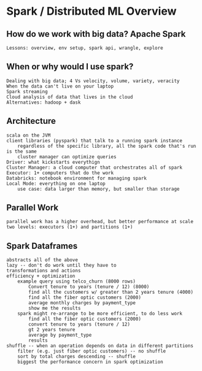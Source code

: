 
# Spark / Distributed ML Overview

## How do we work with big data? Apache Spark

    Lessons: overview, env setup, spark api, wrangle, explore

## When or why would I use spark?

    Dealing with big data; 4 Vs velocity, volume, variety, veracity
    When the data can't live on your laptop
    Spark streaming
    Cloud analysis of data that lives in the cloud
    Alternatives: hadoop + dask

## Architecture

    scala on the JVM
    client libraries (pyspark) that talk to a running spark instance
        regardless of the specific library, all the spark code that's run is the same
        cluster manager can optimize queries
    Driver: what kickstarts everythign
    Cluster Manager: a cloud computer that orchestrates all of spark
    Executor: 1+ computers that do the work
    Databricks: notebook environment for managing spark
    Local Mode: everything on one laptop
        use case: data larger than memory, but smaller than storage

## Parallel Work

    parallel work has a higher overhead, but better performance at scale
    two levels: executors (1+) and partitions (1+)

## Spark Dataframes

    abstracts all of the above
    lazy -- don't do work until they have to
    transformations and actions
    efficiency + optimization
        example query using telco_churn (8000 rows)
            Convert tenure to years (tenure / 12) (8000)
            find all the customers w/ greater than 2 years tenure (4000)
            find all the fiber optic customers (2000)
            average monthly charges by payment_type
            show me the results
        spark might re-arrange to be more efficient, to do less work
            find all the fiber optic customers (2000)
            convert tenure to years (tenure / 12)
            gt 2 years tenure
            average by payment_type
            results
    shuffle -- when an operation depends on data in different partitions
        filter (e.g. just fiber optic customers) -- no shuffle
        sort by total charges descending -- shuffle
        biggest the performance concern in spark optimization

